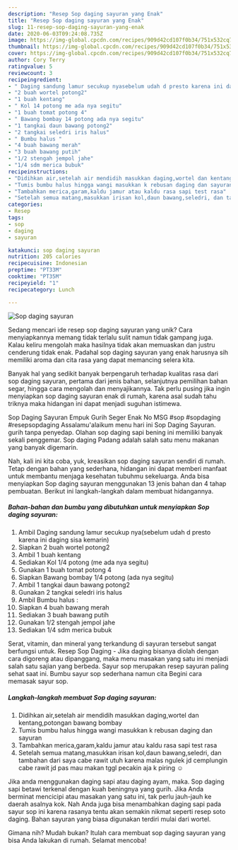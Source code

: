 ```yaml
---
description: "Resep Sop daging sayuran yang Enak"
title: "Resep Sop daging sayuran yang Enak"
slug: 11-resep-sop-daging-sayuran-yang-enak
date: 2020-06-03T09:24:08.735Z
image: https://img-global.cpcdn.com/recipes/909d42cd107f0b34/751x532cq70/sop-daging-sayuran-foto-resep-utama.jpg
thumbnail: https://img-global.cpcdn.com/recipes/909d42cd107f0b34/751x532cq70/sop-daging-sayuran-foto-resep-utama.jpg
cover: https://img-global.cpcdn.com/recipes/909d42cd107f0b34/751x532cq70/sop-daging-sayuran-foto-resep-utama.jpg
author: Cory Terry
ratingvalue: 5
reviewcount: 3
recipeingredient:
- " Daging sandung lamur secukup nyasebelum udah d presto karena ini daging sisa kemarin"
- "2 buah wortel potong2"
- "1 buah kentang"
- " Kol 14 potong me ada nya segitu"
- "1 buah tomat potong 4"
- " Bawang bombay 14 potong ada nya segitu"
- "1 tangkai daun bawang potong2"
- "2 tangkai seledri iris halus"
- " Bumbu halus "
- "4 buah bawang merah"
- "3 buah bawang putih"
- "1/2 stengah jempol jahe"
- "1/4 sdm merica bubuk"
recipeinstructions:
- "Didihkan air,setelah air mendidih masukkan daging,wortel dan kentang,potongan bawang bombay"
- "Tumis bumbu halus hingga wangi masukkan k rebusan daging dan sayuran"
- "Tambahkan merica,garam,kaldu jamur atau kaldu rasa sapi test rasa"
- "Setelah semua matang,masukkan irisan kol,daun bawang,seledri, dan tambahan dari saya cabe rawit utuh karena malas ngulek jd cemplungin cabe rawit jd pas mau makan tggl pecakin aja k piring ☺️"
categories:
- Resep
tags:
- sop
- daging
- sayuran

katakunci: sop daging sayuran 
nutrition: 205 calories
recipecuisine: Indonesian
preptime: "PT33M"
cooktime: "PT35M"
recipeyield: "1"
recipecategory: Lunch

---
```



![Sop daging sayuran](https://img-global.cpcdn.com/recipes/909d42cd107f0b34/751x532cq70/sop-daging-sayuran-foto-resep-utama.jpg)

Sedang mencari ide resep sop daging sayuran yang unik? Cara menyiapkannya memang tidak terlalu sulit namun tidak gampang juga. Kalau keliru mengolah maka hasilnya tidak akan memuaskan dan justru cenderung tidak enak. Padahal sop daging sayuran yang enak harusnya sih memiliki aroma dan cita rasa yang dapat memancing selera kita.

Banyak hal yang sedikit banyak berpengaruh terhadap kualitas rasa dari sop daging sayuran, pertama dari jenis bahan, selanjutnya pemilihan bahan segar, hingga cara mengolah dan menyajikannya. Tak perlu pusing jika ingin menyiapkan sop daging sayuran enak di rumah, karena asal sudah tahu triknya maka hidangan ini dapat menjadi suguhan istimewa.

Sop Daging Sayuran Empuk Gurih Seger Enak No MSG #sop #sopdaging #resepsopdaging Assalamu&#39;alaikum menu hari ini Sop Daging Sayuran. gurih tanpa penyedap. Olahan sop daging sapi bening ini memiliki banyak sekali penggemar. Sop daging Padang adalah salah satu menu makanan yang banyak digemarin.


Nah, kali ini kita coba, yuk, kreasikan sop daging sayuran sendiri di rumah. Tetap dengan bahan yang sederhana, hidangan ini dapat memberi manfaat untuk membantu menjaga kesehatan tubuhmu sekeluarga. Anda bisa menyiapkan Sop daging sayuran menggunakan 13 jenis bahan dan 4 tahap pembuatan. Berikut ini langkah-langkah dalam membuat hidangannya.

<!--inarticleads1-->

##### Bahan-bahan dan bumbu yang dibutuhkan untuk menyiapkan Sop daging sayuran:

1. Ambil  Daging sandung lamur secukup nya(sebelum udah d presto karena ini daging sisa kemarin)
1. Siapkan 2 buah wortel potong2
1. Ambil 1 buah kentang
1. Sediakan  Kol 1/4 potong (me ada nya segitu)
1. Gunakan 1 buah tomat potong 4
1. Siapkan  Bawang bombay 1/4 potong (ada nya segitu)
1. Ambil 1 tangkai daun bawang potong2
1. Gunakan 2 tangkai seledri iris halus
1. Ambil  Bumbu halus :
1. Siapkan 4 buah bawang merah
1. Sediakan 3 buah bawang putih
1. Gunakan 1/2 stengah jempol jahe
1. Sediakan 1/4 sdm merica bubuk


Serat, vitamin, dan mineral yang terkandung di sayuran tersebut sangat berfungsi untuk. Resep Sop Daging - Jika daging bisanya diolah dengan cara digoreng atau dipanggang, maka menu masakan yang satu ini menjadi salah satu sajian yang berbeda. Sayur sop merupakan resep sayuran paling sehat saat ini. Bumbu sayur sop sederhana namun cita Begini cara memasak sayur sop. 

<!--inarticleads2-->

##### Langkah-langkah membuat Sop daging sayuran:

1. Didihkan air,setelah air mendidih masukkan daging,wortel dan kentang,potongan bawang bombay
1. Tumis bumbu halus hingga wangi masukkan k rebusan daging dan sayuran
1. Tambahkan merica,garam,kaldu jamur atau kaldu rasa sapi test rasa
1. Setelah semua matang,masukkan irisan kol,daun bawang,seledri, dan tambahan dari saya cabe rawit utuh karena malas ngulek jd cemplungin cabe rawit jd pas mau makan tggl pecakin aja k piring ☺️


Jika anda menggunakan daging sapi atau daging ayam, maka. Sop daging sapi betawi terkenal dengan kuah beningnya yang gurih. Jika Anda berminat mencicipi atau masakan yang satu ini, tak perlu jauh-jauh ke daerah asalnya kok. Nah Anda juga bisa menambahkan daging sapi pada sayur sop ini karena rasanya tentu akan semakin nikmat seperti resep soto daging. Bahan sayuran yang biasa digunakan terdiri mulai dari wortel. 

Gimana nih? Mudah bukan? Itulah cara membuat sop daging sayuran yang bisa Anda lakukan di rumah. Selamat mencoba!
